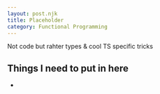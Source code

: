 ```yaml
---
layout: post.njk
title: Placeholder
category: Functional Programming
---
```


Not code but rahter types & cool TS specific tricks

## Things I need to put in here
- 
